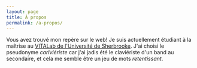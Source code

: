 ```yaml
---
layout: page
title: À propos
permalink: /a-propos/
---
```


Vous avez trouvé mon repère sur le web! Je suis actuellement étudiant à la maîtrise au [VITALab de l'Université de Sherbrooke](http://vital.dinf.usherbrooke.ca). J'ai choisi le pseudonyme _carlviériste_ car j'ai jadis été le claviériste d'un band au secondaire, et cela me semble être un jeu de mots _retentissant_.